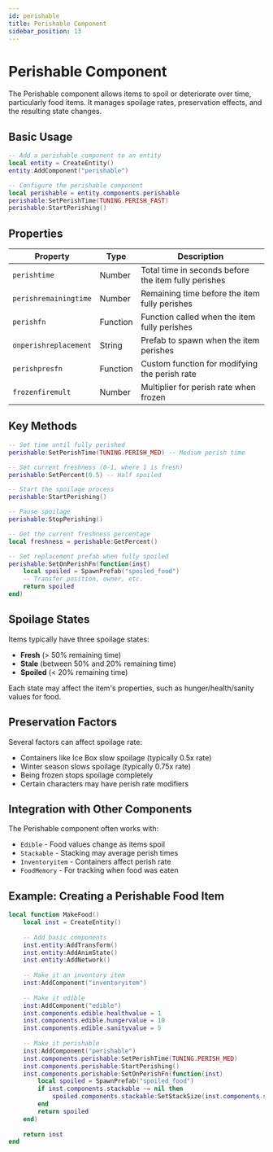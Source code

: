 ```yaml
---
id: perishable
title: Perishable Component
sidebar_position: 13
---
```


# Perishable Component

The Perishable component allows items to spoil or deteriorate over time, particularly food items. It manages spoilage rates, preservation effects, and the resulting state changes.

## Basic Usage

```lua
-- Add a perishable component to an entity
local entity = CreateEntity()
entity:AddComponent("perishable")

-- Configure the perishable component
local perishable = entity.components.perishable
perishable:SetPerishTime(TUNING.PERISH_FAST)
perishable:StartPerishing()
```

## Properties

| Property | Type | Description |
|----------|------|-------------|
| `perishtime` | Number | Total time in seconds before the item fully perishes |
| `perishremainingtime` | Number | Remaining time before the item fully perishes |
| `perishfn` | Function | Function called when the item fully perishes |
| `onperishreplacement` | String | Prefab to spawn when the item perishes |
| `perishpresfn` | Function | Custom function for modifying the perish rate |
| `frozenfiremult` | Number | Multiplier for perish rate when frozen |

## Key Methods

```lua
-- Set time until fully perished
perishable:SetPerishTime(TUNING.PERISH_MED) -- Medium perish time

-- Set current freshness (0-1, where 1 is fresh)
perishable:SetPercent(0.5) -- Half spoiled

-- Start the spoilage process
perishable:StartPerishing()

-- Pause spoilage
perishable:StopPerishing()

-- Get the current freshness percentage
local freshness = perishable:GetPercent()

-- Set replacement prefab when fully spoiled
perishable:SetOnPerishFn(function(inst)
    local spoiled = SpawnPrefab("spoiled_food")
    -- Transfer position, owner, etc.
    return spoiled
end)
```

## Spoilage States

Items typically have three spoilage states:
- **Fresh** (> 50% remaining time)
- **Stale** (between 50% and 20% remaining time)
- **Spoiled** (< 20% remaining time)

Each state may affect the item's properties, such as hunger/health/sanity values for food.

## Preservation Factors

Several factors can affect spoilage rate:

- Containers like Ice Box slow spoilage (typically 0.5x rate)
- Winter season slows spoilage (typically 0.75x rate)
- Being frozen stops spoilage completely
- Certain characters may have perish rate modifiers

## Integration with Other Components

The Perishable component often works with:

- `Edible` - Food values change as items spoil
- `Stackable` - Stacking may average perish times
- `Inventoryitem` - Containers affect perish rate
- `FoodMemory` - For tracking when food was eaten

## Example: Creating a Perishable Food Item

```lua
local function MakeFood()
    local inst = CreateEntity()
    
    -- Add basic components
    inst.entity:AddTransform()
    inst.entity:AddAnimState()
    inst.entity:AddNetwork()
    
    -- Make it an inventory item
    inst:AddComponent("inventoryitem")
    
    -- Make it edible
    inst:AddComponent("edible")
    inst.components.edible.healthvalue = 1
    inst.components.edible.hungervalue = 10
    inst.components.edible.sanityvalue = 5
    
    -- Make it perishable
    inst:AddComponent("perishable")
    inst.components.perishable:SetPerishTime(TUNING.PERISH_MED)
    inst.components.perishable:StartPerishing()
    inst.components.perishable:SetOnPerishFn(function(inst)
        local spoiled = SpawnPrefab("spoiled_food")
        if inst.components.stackable ~= nil then
            spoiled.components.stackable:SetStackSize(inst.components.stackable:StackSize())
        end
        return spoiled
    end)
    
    return inst
end
``` 